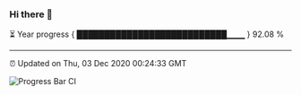 ### Hi there 👋

⏳ Year progress { ███████████████████████████▁▁▁ } 92.08 %

---

⏰ Updated on Thu, 03 Dec 2020 00:24:33 GMT

![Progress Bar CI](https://github.com/liununu/liununu/workflows/Progress%20Bar%20CI/badge.svg)
